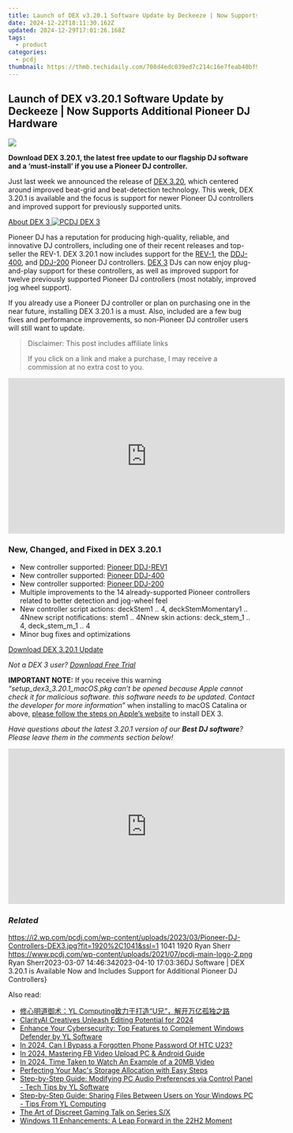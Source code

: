 ```yaml
---
title: Launch of DEX v3.20.1 Software Update by Deckeeze | Now Supports Additional Pioneer DJ Hardware
date: 2024-12-22T18:11:30.162Z
updated: 2024-12-29T17:01:26.168Z
tags:
  - product
categories:
  - pcdj
thumbnail: https://thmb.techidaily.com/708d4edc039ed7c214c16e7feab40bf91a645580b8d3db79c4bbb485b6d5ebd5.png
---
```


## Launch of DEX v3.20.1 Software Update by Deckeeze | Now Supports Additional Pioneer DJ Hardware

[![](https://i2.wp.com/pcdj.com/wp-content/uploads/2023/03/Pioneer-DJ-Controllers-DEX3.jpg?resize=845%2C321&ssl=1)](https://i2.wp.com/pcdj.com/wp-content/uploads/2023/03/Pioneer-DJ-Controllers-DEX3.jpg?fit=1030%2C558&ssl=1 "Pioneer DJ Controllers Supported in DEX 3.20.1")

**Download DEX 3.20.1, the latest free update to our flagship DJ software and a ‘must-install’ if you use a Pioneer DJ controller.**

Just last week we announced the release of [DEX 3.20](https://tools.techidaily.com/pcdj/products/), which centered around improved beat-grid and beat-detection technology. This week, DEX 3.20.1 is available and the focus is support for newer Pioneer DJ controllers and improved support for previously supported units.

[About DEX 3 ![PCDJ DEX 3](https://i2.wp.com/pcdj.com/wp-content/uploads/2022/01/dex3-macbook-tidal.png?fit=300%2C169&ssl=1 "PCDJ DEX 3")](https://tools.techidaily.com/pcdj/products/)

Pioneer DJ has a reputation for producing high-quality, reliable, and innovative DJ controllers, including one of their recent releases and top-seller the REV-1\. DEX 3.20.1 now includes support for the [REV-1](https://www.pioneerdj.com/en/product/controller/ddj-rev1/black/overview/), the [DDJ-400](https://www.pioneerdj.com/en-us/product/controller/ddj-400/black/overview/), and [DDJ-200](https://www.pioneerdj.com/en-us/product/controller/ddj-200/black/overview/) Pioneer DJ controllers. [DEX 3](https://tools.techidaily.com/pcdj/products/) DJs can now enjoy plug-and-play support for these controllers, as well as improved support for twelve previously supported Pioneer DJ controllers (most notably, improved jog wheel support).

If you already use a Pioneer DJ controller or plan on purchasing one in the near future, installing DEX 3.20.1 is a must. Also, included are a few bug fixes and performance improvements, so non-Pioneer DJ controller users will still want to update.

>  Disclaimer: This post includes affiliate links
>
>  If you click on a link and make a purchase, I may receive a commission at no extra cost to you.
>

<!-- affiliate ads begin -->
<iframe width="560" height="315" src="https://www.youtube.com/embed/8U3ooyFiAB4?si=yXPQrDhMBEJwN2EZ" title="YouTube video player" frameborder="0" allow="accelerometer; autoplay; clipboard-write; encrypted-media; gyroscope; picture-in-picture; web-share" referrerpolicy="strict-origin-when-cross-origin" allowfullscreen></iframe>
<!-- affiliate ads end -->

### New, Changed, and Fixed in DEX 3.20.1

* New controller supported: [Pioneer DDJ-REV1](https://www.pioneerdj.com/en/product/controller/ddj-rev1/black/overview/)
* New controller supported: [Pioneer DDJ-400](https://www.pioneerdj.com/en-us/product/controller/ddj-400/black/overview/)
* New controller supported: [Pioneer DDJ-200](https://www.pioneerdj.com/en-us/product/controller/ddj-200/black/overview/)
* Multiple improvements to the 14 already-supported Pioneer controllers related to better detection and jog-wheel feel
* New controller script actions: deckStem1 .. 4, deckStemMomentary1 .. 4Nnew script notifications: stem1 .. 4Nnew skin actions: deck\_stem\_1 .. 4, deck\_stem\_m\_1 .. 4
* Minor bug fixes and optimizations

[Download DEX 3.20.1 Update](https://tools.techidaily.com/pcdj/products/)

_Not a DEX 3 user? [Download Free Trial](https://tools.techidaily.com/pcdj/products/)_

**IMPORTANT NOTE:** If you receive this warning _“setup\_dex3\_3.20.1\_macOS.pkg can’t be opened because Apple cannot check it for malicious software. this software needs to be updated. Contact the developer for more information”_ when installing to macOS Catalina or above, [please follow the steps on Apple’s website](https://support.apple.com/guide/mac-help/open-a-mac-app-from-an-unidentified-developer-mh40616/mac) to install DEX 3.

_Have questions about the latest 3.20.1 version of our **Best DJ software**? Please leave them in the comments section below!_

<!-- affiliate ads begin -->
<iframe width="560" height="315" src="https://www.youtube.com/embed/jvwX82j3ci0?si=gAWoovjXgs3m1d7S" title="YouTube video player" frameborder="0" allow="accelerometer; autoplay; clipboard-write; encrypted-media; gyroscope; picture-in-picture; web-share" referrerpolicy="strict-origin-when-cross-origin" allowfullscreen></iframe>
<!-- affiliate ads end -->

### _Related_

https://i2.wp.com/pcdj.com/wp-content/uploads/2023/03/Pioneer-DJ-Controllers-DEX3.jpg?fit=1920%2C1041&ssl=1 1041 1920 Ryan Sherr https://www.pcdj.com/wp-content/uploads/2021/07/pcdj-main-logo-2.png Ryan Sherr2023-03-07 14:46:342023-04-10 17:03:36DJ Software | DEX 3.20.1 is Available Now and Includes Support for Additional Pioneer DJ Controllers}

<ins class="adsbygoogle"
     style="display:block"
     data-ad-format="autorelaxed"
     data-ad-client="ca-pub-7571918770474297"
     data-ad-slot="1223367746"></ins>

<ins class="adsbygoogle"
     style="display:block"
     data-ad-client="ca-pub-7571918770474297"
     data-ad-slot="8358498916"
     data-ad-format="auto"
     data-full-width-responsive="true"></ins>

<span class="atpl-alsoreadstyle">Also read:</span>
<div><ul>
<li><a href="https://discover-fantastic.techidaily.com/yl-computingu/"><u>修心明道御术：YL Computing致力于打造“U兄”，解开万亿孤独之路</u></a></li>
<li><a href="https://fox-info.techidaily.com/clarityai-creatives-unleash-editing-potential-for-2024/"><u>ClarityAI Creatives Unleash Editing Potential for 2024</u></a></li>
<li><a href="https://discover-fantastic.techidaily.com/enhance-your-cybersecurity-top-features-to-complement-windows-defender-by-yl-software/"><u>Enhance Your Cybersecurity: Top Features to Complement Windows Defender by YL Software</u></a></li>
<li><a href="https://android-unlock.techidaily.com/in-2024-can-i-bypass-a-forgotten-phone-password-of-htc-u23-by-drfone-android/"><u>In 2024, Can I Bypass a Forgotten Phone Password Of HTC U23?</u></a></li>
<li><a href="https://facebook-video-recording.techidaily.com/in-2024-mastering-fb-video-upload-pc-and-android-guide/"><u>In 2024, Mastering FB Video Upload PC & Android Guide</u></a></li>
<li><a href="https://some-approaches.techidaily.com/in-2024-time-taken-to-watch-an-example-of-a-20mb-video/"><u>In 2024, Time Taken to Watch An Example of a 20MB Video</u></a></li>
<li><a href="https://data-wizards.techidaily.com/perfecting-your-macs-storage-allocation-with-easy-steps/"><u>Perfecting Your Mac's Storage Allocation with Easy Steps</u></a></li>
<li><a href="https://discover-fantastic.techidaily.com/step-by-step-guide-modifying-pc-audio-preferences-via-control-panel-tech-tips-by-yl-software/"><u>Step-by-Step Guide: Modifying PC Audio Preferences via Control Panel - Tech Tips by YL Software</u></a></li>
<li><a href="https://discover-fantastic.techidaily.com/step-by-step-guide-sharing-files-between-users-on-your-windows-pc-tips-from-yl-computing/"><u>Step-by-Step Guide: Sharing Files Between Users on Your Windows PC - Tips From YL Computing</u></a></li>
<li><a href="https://games-able.techidaily.com/the-art-of-discreet-gaming-talk-on-series-sx/"><u>The Art of Discreet Gaming Talk on Series S/X</u></a></li>
<li><a href="https://win11.techidaily.com/windows-11-enhancements-a-leap-forward-in-the-22h2-moment/"><u>Windows 11 Enhancements: A Leap Forward in the 22H2 Moment</u></a></li>
</ul></div>

